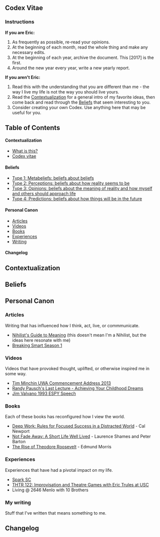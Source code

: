 ## Codex Vitae

### Instructions

**If you are Eric:**

1. As frequently as possible, re-read your opinions.
2. At the beginning of each month, read the whole thing and make any necessary edits. 
3. At the beginning of each year, archive the document. This [2017] is the first.
4. Around the new year every year, write a new yearly report. 

**If you aren't Eric:**

1. Read this with the understanding that you are different than me - the way I live my life is not the way you should live yours.
2. Read the [Contextualization](#contextualization) for a general intro of my favorite ideas, then come back and read through the [Beliefs](#beliefs) that seem interesting to you. 
3. Consider creating your own Codex. Use anything here that may be useful for you. 

## Table of Contents

#### Contextualization

- [What is this?](#what-is-this)
- [Codex vitae](#codex-vitae)

#### Beliefs

- [Type 1: Metabeliefs: beliefs about beliefs](#type-1-metabeliefs)
- [Type 2: Perceptions: beliefs about how reality seems to be](#type-2-perceptions)
- [Type 3: Opinions: beliefs about the meaning of reality and how myself and others should approach life](#type-3-opinions)
- [Type 4: Predictions: beliefs about how things will be in the future](#type-4-predictions)

#### Personal Canon 

- [Articles](#articles)
- [Videos](#videos)
- [Books](#books)
- [Experiences](#experiences)
- [Writing](#writing)

#### Changelog

## Contextualization 

## Beliefs

## Personal Canon

### Articles 
Writing that has influenced how I think, act, live, or commmunicate. 

* [Nihilist's Guide to Meaning](http://www.meltingasphalt.com/a-nihilists-guide-to-meaning/) (this doesn't mean I'm a Nihilist, but the ideas here resonate with me) 
* [Breaking Smart Season 1](http://breakingsmart.com/en/season-1/) 

### Videos
Videos that have provoked thought, uplifted, or otherwise inspired me in some way. 

* [Tim Minchin UWA Commencement Address 2013](https://www.youtube.com/watch?v=yoEezZD71sc&t=426s) 
* [Randy Pausch's Last Lecture - Achieving Your Childhood Dreams](https://www.youtube.com/watch?v=ji5_MqicxSo)
* [Jim Valvano 1993 ESPY Speech](https://www.youtube.com/watch?v=HuoVM9nm42E)

### Books 
Each of these books has reconfigured how I view the world.

* [Deep Work: Rules for Focused Success in a Distracted World](https://www.amazon.com/Deep-Work-Focused-Success-Distracted/dp/1455586692/ref=sr_1_1?s=books&ie=UTF8&qid=1484234610&sr=1-1&keywords=deep+work) - Cal Newport
* [Not Fade Away: A Short Life Well Lived](https://www.amazon.com/Not-Fade-Away-Short-Lived/dp/006073731X/ref=sr_1_1?s=books&ie=UTF8&qid=1484234667&sr=1-1&keywords=not+fade+away) - Laurence Shames and Peter Barton
* [The Rise of Theodore Roosevelt](https://www.amazon.com/Theodore-Roosevelt-Modern-Library-Paperbacks/dp/0375756787/ref=sr_1_1?s=books&ie=UTF8&qid=1484234702&sr=1-1&keywords=the+rise+of+theodore+roosevelt) - Edmund Morris

### Experiences
Experiences that have had a pivotal impact on my life.

* [Spark SC](http://sparksc.org/)
* [THTR 122: Improvisation and Theatre Games with Eric Trules at USC](https://classes.usc.edu/term-20161/course/thtr-122/)
* Living @ 2646 Menlo with 10 Brothers

### My writing
Stuff that I've written that means something to me.

## Changelog 
